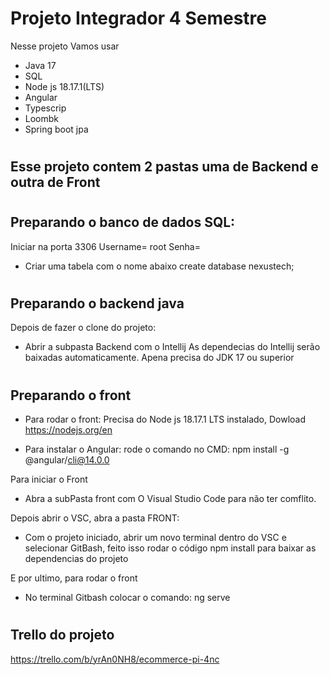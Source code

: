# Projeto Integrador 4 Semestre

Nesse projeto Vamos usar 
- Java 17
- SQL
- Node js 18.17.1(LTS)
- Angular
- Typescrip
- Loombk
- Spring boot jpa
#

## Esse projeto contem 2 pastas uma de Backend e outra de Front
#

## Preparando o banco de dados SQL:

Iniciar na porta 3306
Username= root 
Senha=

- Criar uma tabela com o nome abaixo
create database nexustech;

#
## Preparando o backend java
Depois de fazer o clone do projeto:
- Abrir a subpasta Backend com o Intellij
As dependecias do Intellij serão baixadas automaticamente. Apena precisa do JDK 17 ou superior



#
## Preparando o front 

- Para rodar o front: 
Precisa do Node js 18.17.1 LTS instalado, Dowload <https://nodejs.org/en>

- Para instalar o Angular:
rode o comando no CMD: npm install -g @angular/cli@14.0.0

Para iniciar o Front
- Abra a subPasta front com O Visual Studio Code para não ter comflito.  

Depois abrir o VSC, abra a pasta FRONT:
- Com o projeto iniciado, abrir um novo terminal dentro do VSC e selecionar GitBash, feito isso rodar o código npm install para baixar as dependencias do projeto 

E por ultimo, para rodar o front 
- No terminal Gitbash colocar o comando: ng serve


#
## Trello do projeto 
https://trello.com/b/yrAn0NH8/ecommerce-pi-4nc

